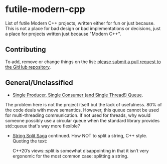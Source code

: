 # futile-modern-cpp
List of futile Modern C++ projects, written either for fun or just because. 
This is not a place for bad design or bad implementations or decisions, just a place for projects written just because "Modern C++".

## Contributing 

To add, remove or change things on the list:
[please submit a pull request to the GitHub repository](https://github.com/HFTrader/futile-modern-cpp).



## General/Unclassified

- [Single Producer, Single Consumer (and Single Thread!) Queue](https://github.com/SteveZhangSZ/ConstexprCircularQueue). 

The problem here is not the project itself but the lack of usefulness. 80% of the code deals with move semantics. However, this queue cannot be used for multi-threading communication. If not used for threads, why would someone possibly use a circular queue when the standard library provides std::queue that's way more flexible?

- [String Split Saga](https://brevzin.github.io/c++/2020/07/06/split-view/) continued. How NOT to split a string, C++ style. Quoting the text: 

    C++20’s views::split is somewhat disappointing in that it isn’t very ergonomic for the most common case: splitting a string.


